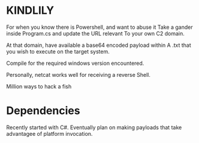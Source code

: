 ﻿# KINDLILY

For when you know there is Powershell, and want to abuse it
Take a gander inside Program.cs and update the URL relevant
To your own C2 domain.

At that domain, have available a base64 encoded payload within
A .txt that you wish to execute on the target system.


Compile for the required windows version encountered.

Personally, netcat works well for receiving a reverse
Shell.

Million ways to hack a fish

# Dependencies

Recently started with C#. Eventually plan on making payloads
that take advantagee of platform invocation. 
